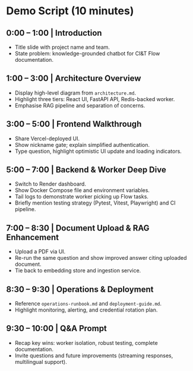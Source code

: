 # Demo Script (10 minutes)

## 0:00 – 1:00 | Introduction
- Title slide with project name and team.
- State problem: knowledge-grounded chatbot for CI&T Flow documentation.

## 1:00 – 3:00 | Architecture Overview
- Display high-level diagram from `architecture.md`.
- Highlight three tiers: React UI, FastAPI API, Redis-backed worker.
- Emphasise RAG pipeline and separation of concerns.

## 3:00 – 5:00 | Frontend Walkthrough
- Share Vercel-deployed UI.
- Show nickname gate; explain simplified authentication.
- Type question, highlight optimistic UI update and loading indicators.

## 5:00 – 7:00 | Backend & Worker Deep Dive
- Switch to Render dashboard.
- Show Docker Compose file and environment variables.
- Tail logs to demonstrate worker picking up Flow tasks.
- Briefly mention testing strategy (Pytest, Vitest, Playwright) and CI pipeline.

## 7:00 – 8:30 | Document Upload & RAG Enhancement
- Upload a PDF via UI.
- Re-run the same question and show improved answer citing uploaded document.
- Tie back to embedding store and ingestion service.

## 8:30 – 9:30 | Operations & Deployment
- Reference `operations-runbook.md` and `deployment-guide.md`.
- Highlight monitoring, alerting, and credential rotation plan.

## 9:30 – 10:00 | Q&A Prompt
- Recap key wins: worker isolation, robust testing, complete documentation.
- Invite questions and future improvements (streaming responses, multilingual support).
